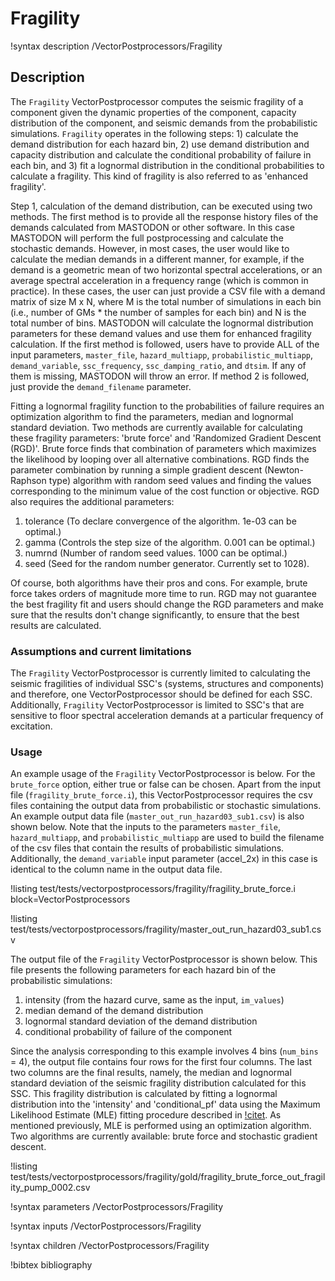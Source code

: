 # Fragility

!syntax description /VectorPostprocessors/Fragility

## Description

The `Fragility` VectorPostprocessor computes the seismic fragility of a component
given the dynamic properties of the component, capacity distribution of the component,
and seismic demands from the probabilistic simulations. `Fragility` operates
in the following steps: 1) calculate the demand distribution for each hazard bin, 2) use
demand distribution and capacity distribution and calculate the conditional probability of failure
in each bin, and 3) fit a lognormal distribution in the conditional probabilities to calculate a
fragility. This kind of fragility is also referred to as 'enhanced fragility'.

Step 1, calculation of the demand distribution, can be executed using two methods. The first method is to
provide all the response history files of the demands calculated from MASTODON or other
software. In this case MASTODON will perform the full postprocessing and calculate the
stochastic demands. However, in most cases, the user would like to calculate the median demands
in a different manner, for example, if the demand is a geometric mean of two horizontal
spectral accelerations, or an average spectral acceleration in a frequency range (which is
common in practice). In these cases, the user can just provide a CSV file with a demand matrix of
size M x N, where M is the total number of simulations in each bin (i.e., number of GMs * the number of
samples for each bin) and N is the total number of bins. MASTODON will calculate the lognormal
distribution parameters for these demand values and use them for enhanced fragility calculation. If the
first method is followed, users have to provide ALL of the input parameters, `master_file`, `hazard_multiapp`,
`probabilistic_multiapp`, `demand_variable`, `ssc_frequency`, `ssc_damping_ratio`, and `dtsim`. If any of
them is missing, MASTODON will throw an error. If method 2 is followed, just provide the `demand_filename`
parameter.

Fitting a lognormal fragility function to the probabilities of failure requires an optimization
algorithm to find the parameters, median and lognormal standard deviation. Two methods are
currently available for calculating these fragility parameters: 'brute force' and
'Randomized Gradient Descent (RGD)'. Brute force finds that combination of parameters
 which maximizes the likelihood by looping over all alternative combinations. RGD finds
the parameter combination by running a simple gradient descent (Newton-Raphson type) algorithm with random seed values and finding the values corresponding to the minimum value of the cost function or objective.
RGD also requires the additional parameters:

1. tolerance (To declare convergence of the algorithm. 1e-03 can be optimal.)
2. gamma (Controls the step size of the algorithm. 0.001 can be optimal.)
3. numrnd (Number of random seed values. 1000 can be optimal.)
4. seed (Seed for the random number generator. Currently set to 1028).

Of course, both algorithms have their pros and cons. For example, brute force takes orders
of magnitude more time to run. RGD may not guarantee the best fragility fit and users should
change the RGD parameters and make sure that the results don't change significantly, to
ensure that the best results are calculated.

### Assumptions and current limitations

The `Fragility` VectorPostprocessor is currently limited to calculating the seismic fragilities
of individual SSC's (systems, structures and components) and therefore, one VectorPostprocessor
should be defined for each SSC. Additionally, `Fragility` VectorPostprocessor is limited to SSC's
that are sensitive to floor spectral acceleration demands at a particular frequency of excitation.

### Usage

An example usage of the `Fragility` VectorPostprocessor is below. For the `brute_force`
option, either true or false can be chosen. Apart from the input file (`fragility_brute_force.i`),
this VectorPostprocessor requires the csv files containing the output data from probabilistic or
stochastic simulations. An example output data file (`master_out_run_hazard03_sub1.csv`) is also
shown below. Note that the inputs to the parameters `master_file`, `hazard_multiapp`, and
`probabilistic_multiapp` are used to build the filename of the csv files that contain the
results of probabilistic simulations. Additionally, the `demand_variable` input parameter (accel_2x)
in this case is identical to the column name in the output data file.

!listing test/tests/vectorpostprocessors/fragility/fragility_brute_force.i block=VectorPostprocessors

!listing test/tests/vectorpostprocessors/fragility/master_out_run_hazard03_sub1.csv

The output file of the `Fragility` VectorPostprocessor is shown below. This file presents
the following parameters for each hazard bin of the probabilistic simulations:

1. intensity (from the hazard curve, same as the input, `im_values`)
2. median demand of the demand distribution
3. lognormal standard deviation of the demand distribution
4. conditional probability of failure of the component

Since the analysis corresponding to this example involves 4 bins (`num_bins` = 4),
the output file contains four rows for the first four columns. The last two columns
are the final results, namely, the median and lognormal standard deviation of the
seismic fragility distribution calculated for this SSC. This fragility distribution
is calculated by fitting a lognormal distribution into the 'intensity' and 'conditional_pf'
data using the Maximum Likelihood Estimate (MLE) fitting procedure described in
[!citet](bakermle2014). As mentioned previously, MLE is performed using an optimization
algorithm. Two algorithms are currently available: brute force and stochastic gradient descent.

!listing test/tests/vectorpostprocessors/fragility/gold/fragility_brute_force_out_fragility_pump_0002.csv

!syntax parameters /VectorPostprocessors/Fragility

!syntax inputs /VectorPostprocessors/Fragility

!syntax children /VectorPostprocessors/Fragility



!bibtex bibliography
